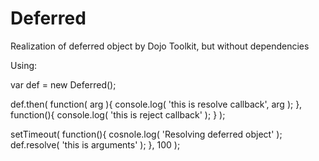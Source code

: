 Deferred
========

Realization of deferred object by Dojo Toolkit, but without dependencies


Using:

var def = new Deferred();

def.then(
  function( arg ){
    console.log( 'this is resolve callback', arg );
  },
  function(){
    console.log( 'this is reject callback' );
  }
);

setTimeout( function(){
  cosnole.log( 'Resolving deferred object' );
  def.resolve( 'this is arguments' );
}, 100 );